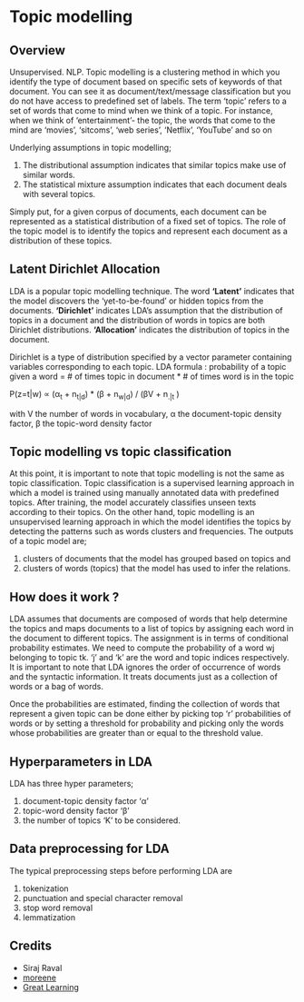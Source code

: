 # Topic modelling

## Overview

Unsupervised. NLP. Topic modelling is a clustering method in which you identify the type of document based on specific sets of keywords of that document. 
You can see it as document/text/message classification but you do not have access to predefined set of labels.
The term ‘topic’ refers to a set of words that come to mind when we think of a topic.
For instance, when we think of ‘entertainment’- the topic, the words that come to the mind are ‘movies’, ‘sitcoms’, ‘web series’, ‘Netflix’, ‘YouTube’ and so on

Underlying assumptions in topic modelling; 
1. The distributional assumption indicates that similar topics make use of similar words.
2. The statistical mixture assumption indicates that each document deals with several topics. 

Simply put, for a given corpus of documents, each document can be represented as a 
statistical distribution of a fixed set of topics. 
The role of the topic model is to identify the topics and represent each document as a distribution of these topics. 


## Latent Dirichlet Allocation

LDA is a popular topic modelling technique. The word **‘Latent’** indicates that the model discovers the ‘yet-to-be-found’ 
or hidden topics from the documents. **‘Dirichlet’** indicates LDA’s assumption that the distribution of topics in a document 
and the distribution of words in topics are both Dirichlet distributions. **‘Allocation’** indicates the distribution of topics in the document.  

Dirichlet is a type of distribution specified by a vector parameter containing variables corresponding
to each topic. LDA formula : probability of a topic given a word = # of times topic in document * # of times word is in the topic

P(z=t|w) &prop; (&alpha;<sub>t</sub> + n<sub>t|d</sub>) * (&beta; + n<sub>w|d</sub>) / (&beta;V + n<sub>.|t</sub> )

with V the number of words in vocabulary, &alpha; the document-topic density factor, &beta; the topic-word density factor
## Topic modelling vs topic classification

At this point, it is important to note that topic modelling is not the same as topic classification. 
Topic classification is a supervised learning approach in which a model is trained using manually annotated data with 
predefined topics. After training, the model accurately classifies unseen texts according to their topics. 
On the other hand, topic modelling is an unsupervised learning approach in which the model identifies the topics by 
detecting the patterns such as words clusters and frequencies. The outputs of a topic model are;
1. clusters of documents that the model has grouped based on topics and 
2. clusters of words (topics) that the model has used to infer the relations.

## How does it work ?

LDA assumes that documents are composed of words that help determine the topics and maps documents to a list of topics 
by assigning each word in the document to different topics. The assignment is in terms of conditional probability 
estimates. We need to compute the probability of a word wj belonging to topic tk. ‘j’ and ‘k’ are the word and topic indices respectively. 
It is important to note that LDA ignores the order of occurrence of words and the syntactic information. 
It treats documents just as a collection of words or a bag of words. 

Once the probabilities are estimated, finding the collection of words that represent a given topic 
can be done either by picking top ‘r’ probabilities of words or by setting a threshold 
for probability and picking only the words whose probabilities are greater than or equal to the threshold value.

## Hyperparameters in LDA

LDA has three hyper parameters;
1. document-topic density factor ‘α’
2. topic-word density factor ‘β’
3. the number of topics ‘K’ to be considered. 

## Data preprocessing for LDA

The typical preprocessing steps before performing LDA are
1. tokenization
2. punctuation and special character removal
3. stop word removal
4. lemmatization

## Credits

* Siraj Raval
* [moreene](https://github.com/morreene)
* [Great Learning](https://www.mygreatlearning.com/blog/understanding-latent-dirichlet-allocation/)

